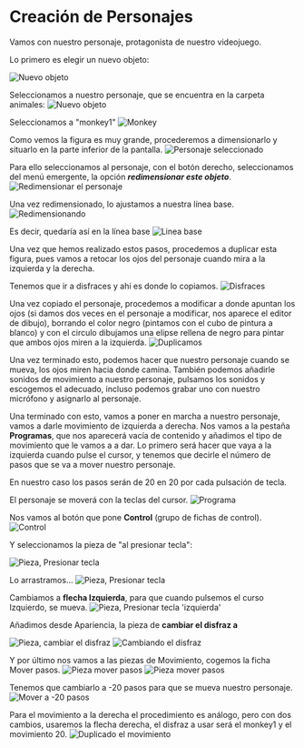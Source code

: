 # Creación de Personajes

Vamos con nuestro personaje, protagonista de nuestro videojuego.

Lo primero es elegir un nuevo objeto:

![Nuevo objeto](../img/Tema4_personajes_nuevo.png)

Seleccionamos a nuestro personaje, que se encuentra en la carpeta animales:
![Nuevo objeto](../img/Tema4_personajes_nuevoventana.png)

Seleccionamos a "monkey1"
![Monkey](../img/Tema4_personajes_nuevomonkey.png)

Como vemos la figura es muy grande, procederemos a dimensionarlo y situarlo en la parte inferior de la pantalla.
![Personaje seleccionado](../img/Tema4_personajes_personajeseleccionado.png)

Para ello seleccionamos al personaje, con el botón derecho, seleccionamos del menú emergente, la opción ***redimensionar este objeto***.
![Redimensionar el personaje](../img/Tema4_personajes_redimensionado.png)

Una vez redimensionado, lo ajustamos a nuestra línea base.
![Redimensionando](../img/Tema4_personajes_redimensionando.png)

Es decir, quedaría así en la línea base
![Linea base](../img/Tema4_personajes_lineabase.png)

Una vez que hemos realizado estos pasos, procedemos a duplicar esta figura, pues vamos a retocar los ojos del personaje cuando mira a la izquierda y la derecha.

Tenemos que ir a disfraces y ahí es donde lo copiamos.
![Disfraces](../img/Tema4_personajes_disfraces.png)

Una vez copiado el personaje, procedemos a modificar a donde apuntan los ojos (si damos dos veces en el personaje a modificar, nos aparece el editor de dibujo), borrando el color negro (pintamos con el cubo de pintura a blanco) y con el circulo dibujamos una elipse rellena de negro para pintar que ambos ojos miren a la izquierda.
![Duplicamos](../img/Tema4_personajes_duplicados.png)

Una vez terminado esto, podemos hacer que nuestro personaje cuando se mueva, los ojos miren hacia donde camina.
También podemos añadirle sonidos de movimiento a nuestro personaje, pulsamos los sonidos y escogemos el adecuado, incluso podemos grabar uno con nuestro micrófono y asignarlo al personaje.

Una terminado con esto, vamos a poner en marcha a nuestro personaje, vamos a darle movimiento de izquierda a derecha.
Nos vamos a la pestaña **Programas**, que nos aparecerá vacía de contenido y añadimos el tipo de movimiento que le vamos a a dar. Lo primero será hacer que vaya a la izquierda cuando pulse el cursor, y tenemos que decirle el número de pasos que se va a mover nuestro personaje.

En nuestro caso los pasos serán de 20 en 20 por cada pulsación de tecla. 

El personaje se moverá con la teclas del cursor.
![Programa](../img/Tema4_personajes_programa.png)

Nos vamos al botón que pone **Control** (grupo de fichas de control).
![Control](../img/Tema4_personajes_control.png)

Y seleccionamos la pieza de "al presionar tecla":

![Pieza, Presionar tecla](../img/Tema4_personajes_presionartecla.png)

<!--
Presionar tecla
![Pieza, Presionar tecla](../img/Tema4_personajes_presionartecla2.png)
-->

Lo arrastramos...
![Pieza, Presionar tecla](../img/Tema4_personajes_presionartecla3.png)

Cambiamos a **flecha Izquierda**, para que cuando pulsemos el curso Izquierdo, se mueva.
![Pieza, Presionar tecla 'izquierda'](../img/Tema4_personajes_presionartecla4.png)

Añadimos desde Apariencia, la pieza de **cambiar el disfraz a**

![Pieza, cambiar el disfraz](../img/Tema4_personajes_cambiardisfraz.png)
![Cambiando el disfraz](../img/Tema4_personajes_cambiardisfraz2.png)

Y por último nos vamos a las piezas de Movimiento, cogemos la ficha Mover pasos.
![Pieza mover pasos](../img/Tema4_personajes_moverpasos.png)
![Pieza mover pasos](../img/Tema4_personajes_moverpasos2.png)

Tenemos que cambiarlo a -20 pasos para que se mueva nuestro personaje.
![Mover a -20 pasos](../img/Tema4_personajes_mover20menos.png)


Para el movimiento a la derecha el procedimiento es análogo, pero con dos cambios, usaremos la flecha derecha, el disfraz a usar será el monkey1 y el movimiento 20.
![Duplicado el movimiento](../img/Tema4_personajes_duplicadomovimiento.png)
